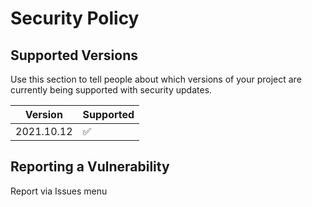 # Security Policy

## Supported Versions

Use this section to tell people about which versions of your project are
currently being supported with security updates.

| Version | Supported          |
| ------- | ------------------ |
| 2021.10.12   | :white_check_mark: |

## Reporting a Vulnerability

Report via Issues menu
